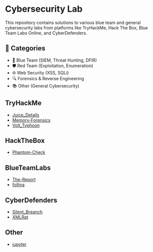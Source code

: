# Cybersecurity Lab

This repository contains solutions to various blue team and general cybersecurity labs from platforms like TryHackMe, Hack The Box, Blue Team Labs Online, and CyberDefenders.

## 🧠 Categories
- 🔵 Blue Team (SIEM, Threat Hunting, DFIR)
- 🛡️ Red Team (Exploitation, Enumeration)
- 🌐 Web Security (XSS, SQLi)
- 🔍 Forensics & Reverse Engineering
- 📚 Other (General Cybersecurity)

##  TryHackMe

- [Juice_Details](TryHackMe/Juice_Details/README.md)
- [Memory-Forensics](TryHackMe/Memory-Forensics/README.md)
- [Volt_Typhoon](TryHackMe/Volt_Typhoon/README.md)

##  HackTheBox

- [Phantom-Check](HackTheBox/Phantom-Check/README.md)

##  BlueTeamLabs

- [The-Report](BlueTeamLabs/The-Report/README.md)
- [follina](BlueTeamLabs/follina/README.md)

##  CyberDefenders

- [Silent_Breanch](CyberDefenders/Silent_Breanch/README.md)
- [XMLRat](CyberDefenders/XMLRat/README.md)

##  Other

- [jupyter](Other/jupyter/README.md)